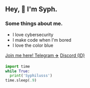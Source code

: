 ## Hey, 👋 I'm Syph.

### Some things about me.
- I love cybersecurity
- I make code when I'm bored
- I love the color blue

[Join me here! Telegram ✈️](https://pastebin.com/raw/h3FwWcx7)
[Discord (ID)](https://pastebin.com/raw/nKzxtFX2)

```python
import time
while True:
  print('Syphilusss')
time.sleep(.9)
```
